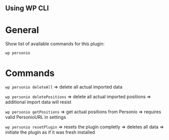 ## Using WP CLI

# General

Show list of available commands for this plugin:

`wp personio`

# Commands

`wp personio deleteAll`
=> delete all actual imported data

`wp personio deletePositions`
=> delete all actual imported positions
=> additional import data will resist

`wp personio getPositions`
=> get actual positions from Personio
=> requires valid PersonioURL in settings

`wp personio resetPlugin`
=> resets the plugin completly
=> deletes all data
=> initiate the plugin as if it was fresh installed